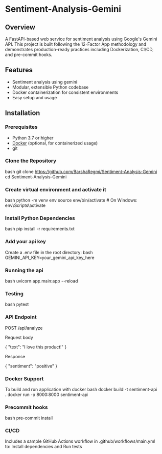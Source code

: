 # Sentiment-Analysis-Gemini

## Overview
A FastAPI-based web service for sentiment analysis using Google's Gemini API. This project is built following the 12-Factor App methodology and demonstrates production-ready practices including Dockerization, CI/CD, and pre-commit hooks.


## Features

- Sentiment analysis using gemini 
- Modular, extensible Python codebase
- Docker containerization for consistent environments
- Easy setup and usage

## Installation

### Prerequisites

- Python 3.7 or higher
- [Docker](https://www.docker.com/) (optional, for containerized usage)
- git

### Clone the Repository

bash
git clone https://github.com/BarshaRegmi/Sentiment-Analysis-Gemini
cd Sentiment-Analysis-Gemini


### Create virtual environment and activate it
bash
python -m venv env
source env/bin/activate   # On Windows: env\Scripts\activate


### Install Python Dependencies
bash
pip install -r requirements.txt

### Add your api key
Create a .env file in the root directory:
bash
GEMINI_API_KEY=your_gemini_api_key_here



### Running the api
bash
uvicorn app.main:app --reload


### Testing
bash
pytest


### API Endpoint
POST /api/analyze

Request body


{
  "text": "I love this product!"
}


Response

{
  "sentiment": "positive"
}


### Docker Support
To build and run application with docker
bash
docker build -t sentiment-api .
docker run -p 8000:8000 sentiment-api


### Precommit hooks
bash
pre-commit install


### CI/CD
Includes a sample GitHub Actions workflow in .github/workflows/main.yml to:
Install dependencies and Run tests